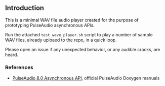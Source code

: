 
## Introduction

This is a minimal WAV file audio player created for the purpose of
prototyping PulseAudio asynchronous APIs.

Run the attached `test_wave_player.sh` script to play a number of
sample WAV files, already uploaed to the repo, in a quick loop.

Please open an issue if any unexpected behavior, or any audible
cracks, are heard.

### References

- [PulseAudio 8.0 Asynchronous API](https://freedesktop.org/software/pulseaudio/doxygen/async.html), official PulseAudio Doxygen manuals


